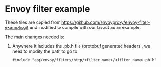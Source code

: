 # Envoy filter example

These files are copied from https://github.com/envoyproxy/envoy-filter-example.git 
and modified to compile with our layout as an example.

The main changes needed is:
1. Anywhere it includes the .pb.h file (protobuf generated headers), we need to modify the path to go to:
   ```
   #include "app/envoy/filters/http/<filter_name>/<filter_name>.pb.h"
   ```
